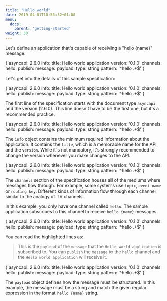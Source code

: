 ```yaml
---
title: "Hello world"
date: 2019-04-01T10:56:52+01:00
menu:
  docs:
    parent: 'getting-started'
weight: 30
---
```


Let's define an application that's capable of receiving a "hello {name}" message.

<CodeBlock>
{`asyncapi: 2.6.0
info:
  title: Hello world application
  version: '0.1.0'
channels:
  hello:
    publish:
      message:
        payload:
          type: string
          pattern: '^hello .+$'`}
</CodeBlock>

Let's get into the details of this sample specification:

<CodeBlock highlightedLines={[1]}>
{`asyncapi: 2.6.0
info:
  title: Hello world application
  version: '0.1.0'
channels:
  hello:
    publish:
      message:
        payload:
          type: string
          pattern: '^hello .+$'`}
</CodeBlock>

The first line of the specification starts with the document type `asyncapi` and the version (2.6.0). This line doesn't have to be the first one, but it's a recommended practice.

<CodeBlock highlightedLines={[2,3,4]}>
{`asyncapi: 2.6.0
info:
  title: Hello world application
  version: '0.1.0'
channels:
  hello:
    publish:
      message:
        payload:
          type: string
          pattern: '^hello .+$'`}
</CodeBlock>

The `info` object contains the minimum required information about the application. It contains the `title`, which is a memorable name for the API, and the `version`. While it's not mandatory, it's strongly recommended to change the version whenever you make changes to the API.

<CodeBlock highlightedLines={[5,6,7,8,9,10,11]}>
{`asyncapi: 2.6.0
info:
  title: Hello world application
  version: '0.1.0'
channels:
  hello:
    publish:
      message:
        payload:
          type: string
          pattern: '^hello .+$'`}
</CodeBlock>

The `channels` section of the specification houses all of the mediums where messages flow through. For example, some systems use `topic`, `event name` or `routing key`. Different kinds of information flow through each channel similar to the analogy of TV channels.

In this example, you only have one channel called `hello`. The sample application subscribes to this channel to receive `hello {name}` messages.

<CodeBlock highlightedLines={[6,7,8,9]}>
{`asyncapi: 2.6.0
info:
  title: Hello world application
  version: '0.1.0'
channels:
  hello:
    publish:
      message:
        payload:
          type: string
          pattern: '^hello .+$'`}
</CodeBlock>

You can read the highlighted lines as:
> This is the `payload` of the `message` that the `Hello world application` is subscribed to. You can `publish` the `message` to the `hello` channel and the `Hello world application` will receive it.

<CodeBlock highlightedLines={[9,10,11]}>
{`asyncapi: 2.6.0
info:
  title: Hello world application
  version: '0.1.0'
channels:
  hello:
    publish:
      message:
        payload:
          type: string
          pattern: '^hello .+$'`}
</CodeBlock>

The `payload` object defines how the message must be structured. In this example, the message must be a string and match the given regular expression in the format `hello {name}` string.
